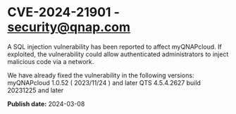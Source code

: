 # CVE-2024-21901 - security@qnap.com

A SQL injection vulnerability has been reported to affect myQNAPcloud. If exploited, the vulnerability could allow authenticated administrators to inject malicious code via a network.

We have already fixed the vulnerability in the following versions:
myQNAPcloud 1.0.52 ( 2023/11/24 ) and later
QTS 4.5.4.2627 build 20231225 and later


**Publish date:** 2024-03-08
